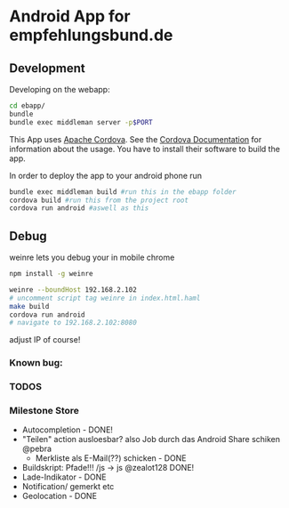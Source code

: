 # Android App for empfehlungsbund.de

## Development

Developing on the webapp:

```bash
cd ebapp/
bundle
bundle exec middleman server -p$PORT

```

This App uses [Apache Cordova](http://cordova.apache.org/).
See the [Cordova Documentation](http://cordova.apache.org/docs/en/3.1.0/) for information about the usage.
You have to install their software to build the app.

In order to deploy the app to your android phone run


```bash
bundle exec middleman build #run this in the ebapp folder
cordova build #run this from the project root
cordova run android #aswell as this
```

## Debug

weinre lets you debug your in mobile chrome

```bash
npm install -g weinre
```

```bash
weinre --boundHost 192.168.2.102
# uncomment script tag weinre in index.html.haml
make build
cordova run android
# navigate to 192.168.2.102:8080
```

adjust IP of course!

### Known bug:

### TODOS

### Milestone Store

* Autocompletion - DONE!
* "Teilen" action ausloesbar? also Job durch das Android Share schiken @pebra
  * Merkliste als E-Mail(??) schicken - DONE
* Buildskript: Pfade!!! /js -> js @zealot128 DONE!
* Lade-Indikator - DONE
* Notification/ gemerkt etc
* Geolocation - DONE



